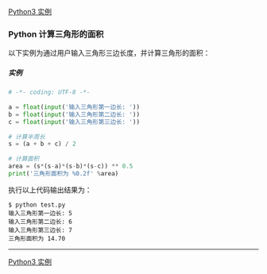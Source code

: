 [Python3 实例](/src/lesson25.examples/examples.md)
### Python 计算三角形的面积

以下实例为通过用户输入三角形三边长度，并计算三角形的面积：

##### 实例
```python
# -*- coding: UTF-8 -*-
  
a = float(input('输入三角形第一边长: '))
b = float(input('输入三角形第二边长: '))
c = float(input('输入三角形第三边长: '))
 
# 计算半周长
s = (a + b + c) / 2
 
# 计算面积
area = (s*(s-a)*(s-b)*(s-c)) ** 0.5
print('三角形面积为 %0.2f' %area)
```
执行以上代码输出结果为：
```
$ python test.py 
输入三角形第一边长: 5
输入三角形第二边长: 6
输入三角形第三边长: 7
三角形面积为 14.70
```
---
[Python3 实例](/src/lesson25.examples/examples.md)